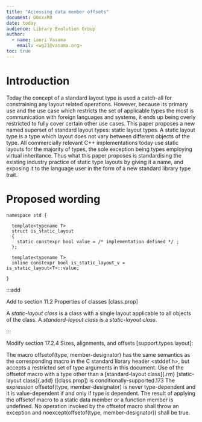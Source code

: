 ```yaml
---
title: "Accessing data member offsets"
document: D0xxxR0
date: today
audience: Library Evolution Group
author:
  - name: Lauri Vasama
    email: <wg21@vasama.org>
toc: true
---
```


# Introduction

Today the concept of a standard layout type is used a catch-all for constraining any layout related operations. However, because its primary use and the use case which restricts the set of applicable types the most is communication with foreign languages and systems, it ends up being overly restricted to fully cover certain other use cases. This paper proposes a new named superset of standard layout types: static layout types. A static layout type is a type which layout does not vary between different objects of the type. All commercially relevant C++ implementations today use static layouts for the majority of types, the sole exception being types employing virtual inheritance. Thus what this paper proposes is standardising the existing industry practice of static type layouts by giving it a name, and exposing it to the language user in the form of a new standard library type trait.

# Proposed wording

```
namespace std {

  template<typename T>
  struct is_static_layout
  {
    static constexpr bool value = /* implementation defined */ ;
  };

  template<typename T>
  inline constexpr bool is_static_layout_v = is_static_layout<T>::value;

}
```

:::add

Add to section 11.2 Properties of classes [class.prop]

A _static-layout class_ is a class with a single layout applicable to all objects of the class. A _standard-layout class_ is a _static-layout class_.

:::

Modify section 17.2.4 Sizes, alignments, and offsets [support.types.layout]:

The macro offsetof(type, member-designator) has the same semantics as the corresponding macro in the C standard library header <stddef.h>, but accepts a restricted set of type arguments in this document. Use of the offsetof macro with a type other than a [standard-layout class]{.rm} [static-layout class]{.add} ([class.prop]) is conditionally-supported.173 The expression offsetof(type, member-designator) is never type-dependent and it is value-dependent if and only if type is dependent. The result of applying the offsetof macro to a static data member or a function member is undefined. No operation invoked by the offsetof macro shall throw an exception and noexcept(offsetof(type, member-designator)) shall be true.

